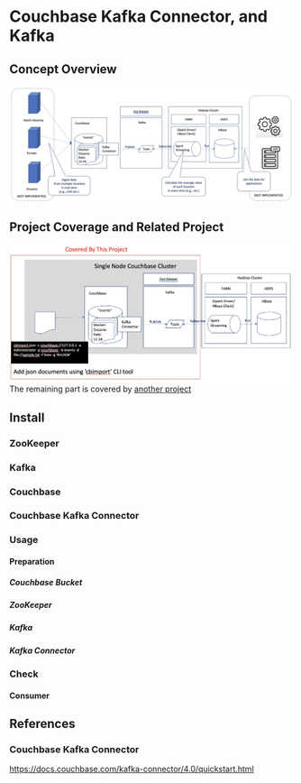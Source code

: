 # Couchbase Kafka Connector, and Kafka

## Concept Overview

![Concept Diagram](images/concept-diagram.jpg)



## Project Coverage and Related Project

![Coverage Diagram](images/coverage-1.jpg)
The remaining part is covered by [another project](https://github.com/YoshiyukiKono/kafka_spark-streaming_hbase)

## Install
  
### ZooKeeper

### Kafka

### Couchbase

### Couchbase Kafka Connector

### Usage

#### Preparation

##### Couchbase Bucket

##### ZooKeeper

##### Kafka

##### Kafka Connector

### Check

#### Consumer


## References
### Couchbase Kafka Connector
https://docs.couchbase.com/kafka-connector/4.0/quickstart.html


